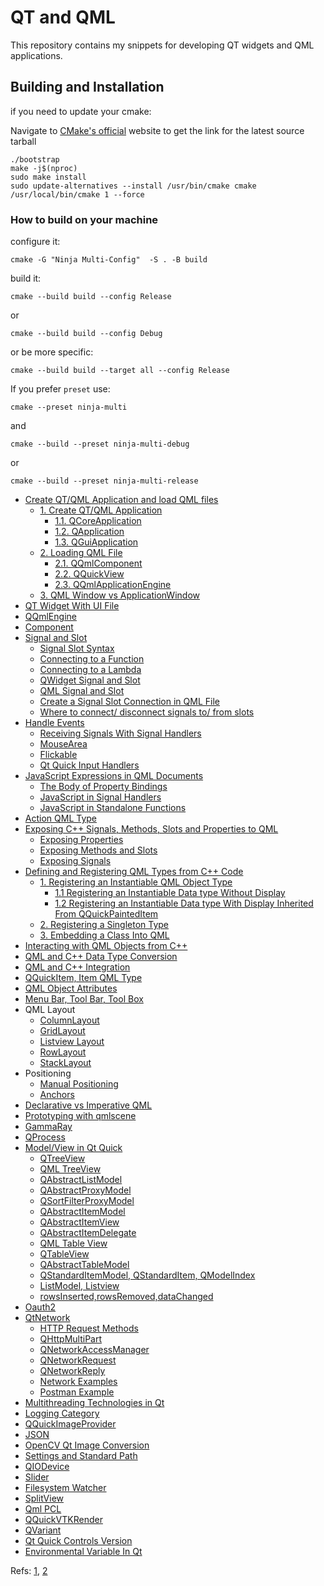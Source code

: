 # QT and QML

This repository contains my snippets for developing QT widgets and QML applications.

## Building and Installation

if you need to update your cmake:

Navigate to [CMake's official](https://cmake.org/download/) website to get the link for the latest source tarball

```
./bootstrap
make -j$(nproc)
sudo make install
sudo update-alternatives --install /usr/bin/cmake cmake /usr/local/bin/cmake 1 --force
```

### How to build on your machine

configure it:

```
cmake -G "Ninja Multi-Config"  -S . -B build
```

build it:

```
cmake --build build --config Release
```

or 

```
cmake --build build --config Debug
```

or be more specific:

```
cmake --build build --target all --config Release
```

If you prefer `preset` use:

```
cmake --preset ninja-multi
```
and 

```
cmake --build --preset ninja-multi-debug
```
or 
```
cmake --build --preset ninja-multi-release
```



- [Create QT/QML Application and load QML files](docs/create_qt_qml_application_and_load_qml_files.md)
  - [1. Create QT/QML Application](docs/create_qt_qml_application_and_load_qml_files.md#1-create-qt-qml-application)
    - [1.1. QCoreApplication](docs/create_qt_qml_application_and_load_qml_files.md#11-qcoreapplication)
    - [1.2. QApplication](docs/create_qt_qml_application_and_load_qml_files.md#12-qapplication)
    - [1.3. QGuiApplication](docs/create_qt_qml_application_and_load_qml_files.md#13-qguiapplication)
  - [2. Loading QML File](docs/create_qt_qml_application_and_load_qml_files.md#2-loading-qml-file)
    - [2.1. QQmlComponent](docs/create_qt_qml_application_and_load_qml_files.md#21-qqmlcomponent)
    - [2.2. QQuickView](docs/create_qt_qml_application_and_load_qml_files.md#22-qquickview)
    - [2.3. QQmlApplicationEngine](docs/create_qt_qml_application_and_load_qml_files.md#23-qqmlapplicationengine)
  - [3. QML Window vs ApplicationWindow](docs/create_qt_qml_application_and_load_qml_files.md#3-qml-window-vs-applicationwindow)
- [QT Widget With UI File](docs/qt_widget_with_ui_file.md)
- [QQmlEngine](docs/qqmlengine.md)
- [Component](docs/component.md)
- [Signal and Slot](docs/signal_slot.md#signal-and-slot)
  - [Signal Slot Syntax](docs/signal_slot.md#signal-slot-syntax)
  - [Connecting to a Function](docs/signal_slot.md#connecting-to-a-function)
  - [Connecting to a Lambda](docs/signal_slot.md#connecting-to-a-lambda)
  - [QWidget Signal and Slot](docs/signal_slot.md#qwidget-signal-and-slot)
  - [QML Signal and Slot](docs/signal_slot.md#qml-signal-and-slot)
  - [Create a Signal Slot Connection in QML File](docs/signal_slot.md#create-a-signal-slot-connection-in-qml-file)
  - [Where to connect/ disconnect signals to/ from slots](docs/signal_slot.md#where-to-connect--disconnect-signals-to--from-slots)
- [Handle Events](docs/handle_events.md#handle-events)
  - [Receiving Signals With Signal Handlers](docs/handle_events.md#receiving-signals-with-signal-handlers)
  - [MouseArea](docs/handle_events.md#mousearea)
  - [Flickable](docs/handle_events.md#flickable)
  - [Qt Quick Input Handlers](docs/handle_events.md#qt-quick-input-handlers)
- [JavaScript Expressions in QML Documents](docs/javascript_expressions_in_qml_documents.md)
  - [The Body of Property Bindings](docs/javascript_expressions_in_qml_documents.md#the-body-of-property-bindings)
  - [JavaScript in Signal Handlers](docs/javascript_expressions_in_qml_documents.md#javascript-in-signal-handlers)
  - [JavaScript in Standalone Functions](docs/javascript_expressions_in_qml_documents.md#javascript-in-standalone-functions)
- [Action QML Type](docs/action_qml_type.md)
- [Exposing C++ Signals, Methods, Slots and Properties to QML](docs/exposing_cpp_code_to_qml.md)
  - [Exposing Properties](docs/exposing_cpp_code_to_qml.md#exposing-properties)
  - [Exposing Methods and Slots](docs/exposing_cpp_code_to_qml.md#exposing-methods-and-slots)
  - [Exposing Signals](docs/exposing_cpp_code_to_qml.md#exposing-signals)
- [Defining and Registering QML Types from C++ Code](docs/defining_qml_types_from_cpp.md)
  - [1. Registering an Instantiable QML Object Type](docs/defining_qml_types_from_cpp.md#1-registering-an-instantiable-qml-object-type)
    - [1.1 Registering an Instantiable Data type Without Display](docs/defining_qml_types_from_cpp.md#11-registering-an-instantiable-data-type-without-display)
    - [1.2 Registering an Instantiable Data type With Display Inherited From QQuickPaintedItem](#12-registering-an-instantiable-data-type-with-display-inherited-from-qquickpainteditem)
  - [2. Registering a Singleton Type](docs/defining_qml_types_from_cpp.md#2-registering-a-singleton-type)
  - [3. Embedding a Class Into QML](docs/defining_qml_types_from_cpp.md#3-embedding-a-class-into-qml)
- [Interacting with QML Objects from C++](docs/interacting_with_qml_objects_from_cpp.md)
- [QML and C++ Data Type Conversion](docs/data_type_conversion_cpp_qml.md)
- [QML and C++ Integration](docs/qml_and_cpp_integration.md)
- [QQuickItem, Item QML Type](docs/item_qml_type.md)
- [QML Object Attributes](docs/qml_object_attributes.md)
- [Menu Bar, Tool Bar, Tool Box](docs/action_qml_type.md)
- QML Layout
  - [ColumnLayout]()
  - [GridLayout](src/grid_view.cpp)
  - [Listview Layout](src/list_view.cpp)
  - [RowLayout]()
  - [StackLayout]()
- Positioning
  - [Manual Positioning]()
  - [Anchors](https://doc.qt.io/qt-6/qtquick-positioning-anchors.html)
- [Declarative vs Imperative QML](https://www.qmlpoison.com/2020/05/post1.html)
- [Prototyping with qmlscene](https://doc.qt.io/qt-5/qtquick-qmlscene.html)
- [GammaRay](https://www.kdab.com/development-resources/qt-tools/gammaray/)
- [QProcess](src/pinger_qprocess.cpp)
- [Model/View in Qt Quick](docs/model_view.md)
  - [QTreeView](src/q_tree_view.cpp)
  - [QML TreeView]()
  - [QAbstractListModel](docs/q_abstract_list_model.md)
  - [QAbstractProxyModel](docs/q_abstract_proxy_model.md)
  - [QSortFilterProxyModel](docs/q_sort_filter_proxy_model.md)
  - [QAbstractItemModel](docs/q_abstract_item_model.md)
  - [QAbstractItemView](docs/q_abstract_item_view.md)
  - [QAbstractItemDelegate](docs/q_abstract_item_delegate.md)
  - [QML Table View](src/qml_table_view.cpp)
  - [QTableView](src/customTableModel.cpp)
  - [QAbstractTableModel](docs/q_abstract_table_model.md)
  - [QStandardItemModel, QStandardItem, QModelIndex](docs/q_standard_item_model_q_model_index.md)
  - [ListModel, Listview](docs/list_model_list_view.md)
  - [rowsInserted,rowsRemoved,dataChanged](docs/rowsInserted_rowsRemoved_dataChanged.md)
- [Oauth2](docs/oauth2.md)
- [QtNetwork](docs/network.md)
  - [HTTP Request Methods](docs/network.md#http-request-methods)
  - [QHttpMultiPart](docs/network.md#qhttpmultipart)
  - [QNetworkAccessManager](docs/network.md#qnetworkaccessmanager)
  - [QNetworkRequest](docs/network.md#qnetworkrequest)
  - [QNetworkReply](docs/network.md#qnetworkreply)
  - [Network Examples](docs/network.md#network-examples)
  - [Postman Example](src/postman_example.cpp)
- [Multithreading Technologies in Qt](docs/multithreading_technologies_in_qt.md)
- [Logging Category](docs/logging_category_in_qt.md)
- [QQuickImageProvider](docs/image_provider.md)
- [JSON](docs/qjson.md)
- [OpenCV Qt Image Conversion](src/opencv_qt_image_conversion.cpp)
- [Settings and Standard Path](src/settings_standard_path.cpp)
- [QIODevice](src/QIODevice_example.cpp)
- [Slider](docs/slider.md)
- [Filesystem Watcher](src/filesystem_watcher.cpp)
- [SplitView](docs/splitview.md)
- [Qml PCL](src/qml_pcl.cpp)
- [QQuickVTKRender](src/QQuickVTKRender.cpp)
- [QVariant](docs/qVariant.md)
- [Qt Quick Controls Version](docs/qt_quick_controls_version.md)
- [Environmental Variable In Qt](docs/environmental_variable_in_qt.md)

Refs: [1](https://www.youtube.com/playlist?list=PL6CJYn40gN6hdNC1IGQZfVI707dh9DPRc), [2](https://github.com/KDAB/kdabtv/tree/master/qml-intro)
